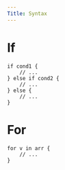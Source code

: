 ```yaml
---
Title: Syntax
---
```


# If

```
if cond1 {
    // ...
} else if cond2 {
    // ...
} else {
    // ...
}
```

# For

```
for v in arr {
    // ...
}
```
